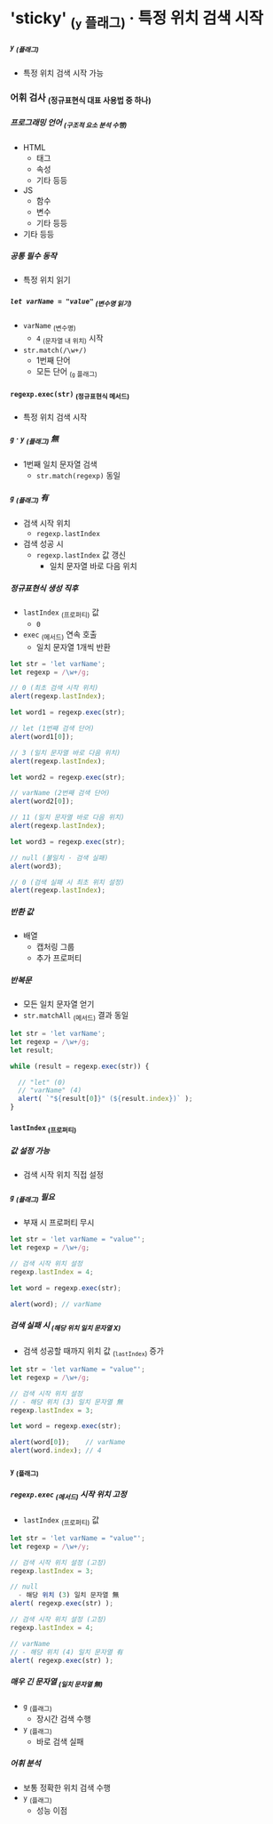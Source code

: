 'sticky' <sub>(`y` 플래그)</sub> · 특정 위치 검색 시작
====

##### `y` <sub>(플래그)</sub>
- 특정 위치 검색 시작 가능

### 어휘 검사 <sub>(정규표현식 대표 사용법 중 하나)</sub>

##### 프로그래밍 언어 <sub>(구조적 요소 분석 수행)</sub>
- HTML
  - 태그
  - 속성
  - 기타 등등
- JS
  - 함수
  - 변수
  - 기타 등등
- 기타 등등

##### 공통 필수 동작
- 특정 위치 읽기

##### `let varName = "value"` <sub>(변수명 읽기)</sub>
- `varName` <sub>(변수명)</sub>
  - `4` <sub>(문자열 내 위치)</sub> 시작
- `str.match(/\w+/)`
  - 1번째 단어
  - 모든 단어 <sub>(`g` 플래그)</sub>

#### `regexp.exec(str)` <sub>(정규표현식 메서드)</sub>
- 특정 위치 검색 시작

##### `g` · `y` <sub>(플래그)</sub> 無
- 1번째 일치 문자열 검색
  - `str.match(regexp)` 동일

##### `g` <sub>(플래그)</sub> 有
- 검색 시작 위치
  - `regexp.lastIndex`
- 검색 성공 시
  - `regexp.lastIndex` 값 갱신
    - 일치 문자열 바로 다음 위치

##### 정규표현식 생성 직후
- `lastIndex` <sub>(프로퍼티)</sub> 값
  - `0`
- `exec` <sub>(메서드)</sub> 연속 호출
  - 일치 문자열 1개씩 반환
```javascript
let str = 'let varName';
let regexp = /\w+/g;

// 0 (최초 검색 시작 위치)
alert(regexp.lastIndex);

let word1 = regexp.exec(str);

// let (1번째 검색 단어)
alert(word1[0]);

// 3 (일치 문자열 바로 다음 위치)
alert(regexp.lastIndex);

let word2 = regexp.exec(str);

// varName (2번째 검색 단어)
alert(word2[0]);

// 11 (일치 문자열 바로 다음 위치)
alert(regexp.lastIndex);

let word3 = regexp.exec(str);

// null (불일치 · 검색 실패)
alert(word3);

// 0 (검색 실패 시 최초 위치 설정)
alert(regexp.lastIndex);
```

##### 반환 값
- 배열
  - 캡처링 그룹
  - 추가 프로퍼티

##### 반복문
- 모든 일치 문자열 얻기
- `str.matchAll` <sub>(메서드)</sub> 결과 동일
```javascript
let str = 'let varName';
let regexp = /\w+/g;
let result;

while (result = regexp.exec(str)) {

  // "let" (0)
  // "varName" (4)
  alert( `"${result[0]}" (${result.index})` );
}
```

#### `lastIndex` <sub>(프로퍼티)</sub>

##### 값 설정 가능
- 검색 시작 위치 직접 설정

##### `g` <sub>(플래그)</sub> 필요
- 부재 시 프로퍼티 무시
```javascript
let str = 'let varName = "value"';
let regexp = /\w+/g;

// 검색 시작 위치 설정
regexp.lastIndex = 4;

let word = regexp.exec(str);

alert(word); // varName
```

##### 검색 실패 시 <sub>(해당 위치 일치 문자열 X)</sub>
- 검색 성공할 때까지 위치 값 <sub>(`lastIndex`)</sub> 증가
```javascript
let str = 'let varName = "value"';
let regexp = /\w+/g;

// 검색 시작 위치 설정
// - 해당 위치 (3) 일치 문자열 無
regexp.lastIndex = 3;

let word = regexp.exec(str);

alert(word[0]);    // varName
alert(word.index); // 4
```

#### `y` <sub>(플래그)</sub>

##### `regexp.exec` <sub>(메서드)</sub> 시작 위치 고정
- `lastIndex` <sub>(프로퍼티)</sub> 값
```javascript
let str = 'let varName = "value"';
let regexp = /\w+/y;

// 검색 시작 위치 설정 (고정)
regexp.lastIndex = 3;

// null
  - 해당 위치 (3) 일치 문자열 無
alert( regexp.exec(str) );

// 검색 시작 위치 설정 (고정)
regexp.lastIndex = 4;

// varName
// - 해당 위치 (4) 일치 문자열 有
alert( regexp.exec(str) );
```

##### 매우 긴 문자열 <sub>(일치 문자열 無)</sub>
- `g` <sub>(플래그)</sub>
  - 장시간 검색 수행
- `y` <sub>(플래그)</sub>
  - 바로 검색 실패

##### 어휘 분석
- 보통 정확한 위치 검색 수행
- `y` <sub>(플래그)</sub>
  - 성능 이점
